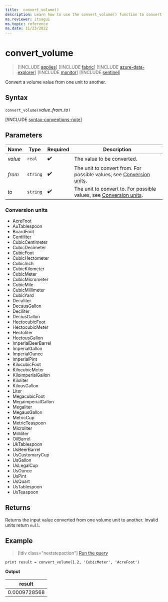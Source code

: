 ```yaml
---
title:  convert_volume()
description: Learn how to use the convert_volume() function to convert a volume input value from one unit to another.
ms.reviewer: itsagui
ms.topic: reference
ms.date: 11/23/2022
---
```

# convert_volume

> [!INCLUDE [applies](../includes/applies-to-version/applies.md)] [!INCLUDE [fabric](../includes/applies-to-version/fabric.md)] [!INCLUDE [azure-data-explorer](../includes/applies-to-version/azure-data-explorer.md)] [!INCLUDE [monitor](../includes/applies-to-version/monitor.md)] [!INCLUDE [sentinel](../includes/applies-to-version/sentinel.md)]

Convert a volume value from one unit to another.

## Syntax

`convert_volume(`*value*`,`*from*`,`*to*`)`

[!INCLUDE [syntax-conventions-note](../includes/syntax-conventions-note.md)]

## Parameters

| Name | Type | Required | Description |
|--|--|--|--|
| *value* | `real` |  :heavy_check_mark: | The value to be converted. |
| *from* | `string` |  :heavy_check_mark: | The unit to convert from. For possible values, see [Conversion units](#conversion-units). |
| *to* | `string` |  :heavy_check_mark: | The unit to convert to. For possible values, see [Conversion units](#conversion-units). |

### Conversion units

* AcreFoot
* AuTablespoon
* BoardFoot
* Centiliter
* CubicCentimeter
* CubicDecimeter
* CubicFoot
* CubicHectometer
* CubicInch
* CubicKilometer
* CubicMeter
* CubicMicrometer
* CubicMile
* CubicMillimeter
* CubicYard
* Decaliter
* DecausGallon
* Deciliter
* DeciusGallon
* HectocubicFoot
* HectocubicMeter
* Hectoliter
* HectousGallon
* ImperialBeerBarrel
* ImperialGallon
* ImperialOunce
* ImperialPint
* KilocubicFoot
* KilocubicMeter
* KiloimperialGallon
* Kiloliter
* KilousGallon
* Liter
* MegacubicFoot
* MegaimperialGallon
* Megaliter
* MegausGallon
* MetricCup
* MetricTeaspoon
* Microliter
* Milliliter
* OilBarrel
* UkTablespoon
* UsBeerBarrel
* UsCustomaryCup
* UsGallon
* UsLegalCup
* UsOunce
* UsPint
* UsQuart
* UsTablespoon
* UsTeaspoon

## Returns

Returns the input value converted from one volume unit to another. Invalid units return `null`.

## Example

> [!div class="nextstepaction"]
> <a href="https://dataexplorer.azure.com/clusters/help/databases/Samples?query=H4sIAAAAAAAAAysoyswrUShKLS7NKVGwVUjOzytLLSqJL8vPKc1N1TDUM9JRUHcuTcpM9k0tSS1SB/Ick4tS3fLzS9Q1Abo7scQ8AAAA" target="_blank">Run the query</a>

```kusto
print result = convert_volume(1.2, 'CubicMeter', 'AcreFoot')
```

**Output**

|result|
|---|
|0.0009728568|
